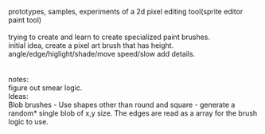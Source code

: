 prototypes, samples, experiments of a 2d pixel editing tool(sprite editor paint tool)
<br><br>
trying to create and learn to create specialized paint brushes.<br>
initial idea, create a pixel art brush that has height. angle/edge/higlight/shade/move speed/slow add details.<br>
<br><br>
notes:<br>
figure out smear logic.
<br>
Ideas:<br>
Blob brushes - Use shapes other than round and square - generate a random* single blob of x,y size. The edges are read as a array for the brush logic to use.<br>
